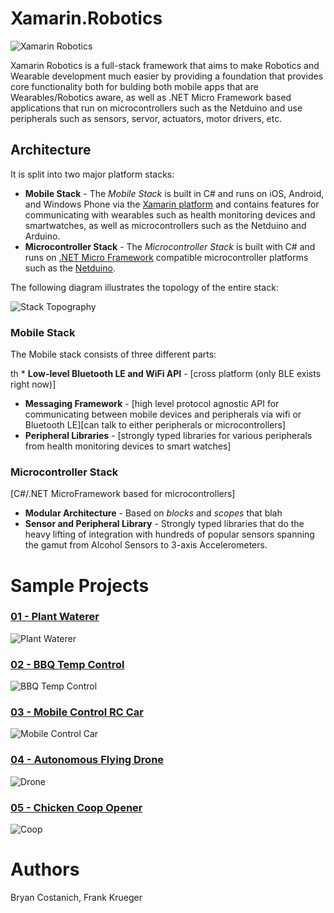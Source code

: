 # Xamarin.Robotics

![Xamarin Robotics](https://raw.githubusercontent.com/xamarin/Xamarin.Robotics/master/Support%20Files/Images/Xamarin.Robotics%20Overview_Thumb.png?token=947633__eyJzY29wZSI6IlJhd0Jsb2I6eGFtYXJpbi9YYW1hcmluLlJvYm90aWNzL21hc3Rlci9TdXBwb3J0IEZpbGVzL0ltYWdlcy9YYW1hcmluLlJvYm90aWNzIE92ZXJ2aWV3X1RodW1iLnBuZyIsImV4cGlyZXMiOjEzOTY0NDc1OTh9--a410410ad33db89d01859ce97e1acfdafb6b454d)

Xamarin Robotics is a full-stack framework that aims to make Robotics and Wearable development much easier by providing a foundation that provides core functionality both for bulding both mobile apps that are Wearables/Robotics aware, as well as .NET Micro Framework based applications that run on microcontrollers such as the Netduino and use peripherals such as sensors, servor, actuators, motor drivers, etc.

## Architecture
 
It is split into two major platform stacks:

 * **Mobile Stack** - The _Mobile Stack_ is built in C# and runs on iOS, Android, and Windows Phone via the [Xamarin platform](http://xamarin.com) and contains features for communicating with wearables such as health monitoring devices and smartwatches, as well as microcontrollers such as the Netduino and Arduino.
 * **Microcontroller Stack** - The _Microcontroller Stack_ is built with C# and runs on [.NET Micro Framework](http://www.netmf.com/) compatible microcontroller platforms such as the [Netduino](http://netduino.com/).
 
The following diagram illustrates the topology of the entire stack:

![Stack Topography](https://raw.githubusercontent.com/xamarin/Xamarin.Robotics/master/Support%20Files/Images/Xamarin.Robotics%20Stack%20Topography_Thumb.png?token=947633__eyJzY29wZSI6IlJhd0Jsb2I6eGFtYXJpbi9YYW1hcmluLlJvYm90aWNzL21hc3Rlci9TdXBwb3J0IEZpbGVzL0ltYWdlcy9YYW1hcmluLlJvYm90aWNzIFN0YWNrIFRvcG9ncmFwaHlfVGh1bWIucG5nIiwiZXhwaXJlcyI6MTM5Njk4OTUzNH0%3D--2c7aa2e23a6ab1264da8d8091c011243ee98c379)

### Mobile Stack

The Mobile stack consists of three different parts:

th * **Low-level Bluetooth LE and WiFi API** - [cross platform (only BLE exists right now)]
 * **Messaging Framework** - [high level protocol agnostic API for communicating between mobile devices and peripherals via wifi or Bluetooth LE][can talk to either peripherals or microcontrollers]
 * **Peripheral Libraries** - [strongly typed libraries for various peripherals from health monitoring devices to smart watches]

### Microcontroller Stack

[C#/.NET MicroFramework based for microcontrollers]

 * **Modular Architecture** - Based on _blocks_ and _scopes_ that blah
 * **Sensor and Peripheral Library** - Strongly typed libraries that do the heavy lifting of integration with hundreds of popular sensors spanning the gamut from Alcohol Sensors to 3-axis Accelerometers.

# Sample Projects

### [01 - Plant Waterer](https://github.com/xamarin/Xamarin.Robotics/tree/master/Projects/01%20-%20Plant%20Waterer)
![Plant Waterer](https://raw.githubusercontent.com/xamarin/Xamarin.Robotics/master/Projects/01%20-%20Plant%20Waterer/Images/Illustration_Thumb.png?token=947633__eyJzY29wZSI6IlJhd0Jsb2I6eGFtYXJpbi9YYW1hcmluLlJvYm90aWNzL21hc3Rlci9Qcm9qZWN0cy8wMSAtIFBsYW50IFdhdGVyZXIvSW1hZ2VzL0lsbHVzdHJhdGlvbl9UaHVtYi5wbmciLCJleHBpcmVzIjoxMzk2MjgzOTk2fQ%3D%3D--800e036130dddf96ee606358c417315c723f8623)

### [02 - BBQ Temp Control](https://github.com/xamarin/Xamarin.Robotics/tree/master/Projects/02%20-%20BBQ%20Temp%20Control)
![BBQ Temp Control](https://raw.githubusercontent.com/xamarin/Xamarin.Robotics/master/Projects/02%20-%20BBQ%20Temp%20Control/Images/Illustration_thumb.png?token=947633__eyJzY29wZSI6IlJhd0Jsb2I6eGFtYXJpbi9YYW1hcmluLlJvYm90aWNzL21hc3Rlci9Qcm9qZWN0cy8wMiAtIEJCUSBUZW1wIENvbnRyb2wvSW1hZ2VzL0lsbHVzdHJhdGlvbl90aHVtYi5wbmciLCJleHBpcmVzIjoxMzk2NTQ4MzY2fQ%3D%3D--4db67af1134de2666883bb01344dd175bd540b5b)

### [03 - Mobile Control RC Car](https://github.com/xamarin/Xamarin.Robotics/tree/master/Projects/03%20-%20Mobile%20Control%20Car)
![Mobile Control Car](https://raw.githubusercontent.com/xamarin/Xamarin.Robotics/master/Projects/03%20-%20Mobile%20Control%20Car/Images/Illustration_thumb.png?token=947633__eyJzY29wZSI6IlJhd0Jsb2I6eGFtYXJpbi9YYW1hcmluLlJvYm90aWNzL21hc3Rlci9Qcm9qZWN0cy8wMyAtIE1vYmlsZSBDb250cm9sIENhci9JbWFnZXMvSWxsdXN0cmF0aW9uX3RodW1iLnBuZyIsImV4cGlyZXMiOjEzOTY1NDg0MDJ9--d175270f63e5abb0d44d2bd35904defa0f49e504)

### [04 - Autonomous Flying Drone](https://github.com/xamarin/Xamarin.Robotics/tree/master/Projects/04%20-%20Semi%20Autonomous%20Drone)
![Drone](https://raw.githubusercontent.com/xamarin/Xamarin.Robotics/master/Projects/04%20-%20Semi%20Autonomous%20Drone/Images/Illustration_thumb.png?token=947633__eyJzY29wZSI6IlJhd0Jsb2I6eGFtYXJpbi9YYW1hcmluLlJvYm90aWNzL21hc3Rlci9Qcm9qZWN0cy8wNCAtIFNlbWkgQXV0b25vbW91cyBEcm9uZS9JbWFnZXMvSWxsdXN0cmF0aW9uX3RodW1iLnBuZyIsImV4cGlyZXMiOjEzOTY1NDg0Njd9--daf1d45ba7398de292e9c54209747b7720c8d2d1)

### [05 - Chicken Coop Opener](https://github.com/xamarin/Xamarin.Robotics/tree/master/Projects/05%20-%20Chicken%20Coop%20Opener)
![Coop](https://raw.githubusercontent.com/xamarin/Xamarin.Robotics/master/Projects/05%20-%20Chicken%20Coop%20Opener/Images/Illustration_thumb.png?token=947633__eyJzY29wZSI6IlJhd0Jsb2I6eGFtYXJpbi9YYW1hcmluLlJvYm90aWNzL21hc3Rlci9Qcm9qZWN0cy8wNSAtIENoaWNrZW4gQ29vcCBPcGVuZXIvSW1hZ2VzL0lsbHVzdHJhdGlvbl90aHVtYi5wbmciLCJleHBpcmVzIjoxMzk2NTQ4NTMzfQ%3D%3D--185910bf17c76d65df03136983a72f44e398f21f)

# Authors
Bryan Costanich, Frank Krueger